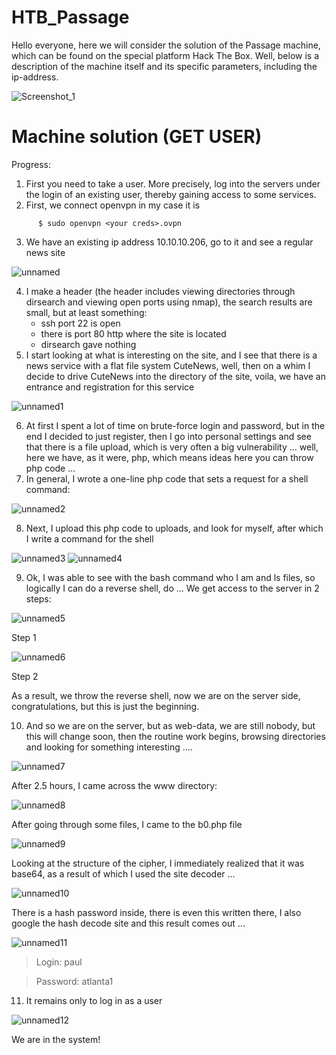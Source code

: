 # HTB_Passage
Hello everyone, here we will consider the solution of the Passage machine, which can be found on the special platform Hack The Box.
Well, below is a description of the machine itself and its specific parameters, including the ip-address.

![Screenshot_1](https://user-images.githubusercontent.com/57565730/142983961-82bb86eb-f81b-45c2-ab6a-463418474478.png)

# Machine solution (GET USER)
Progress:
  1. First you need to take a user. More precisely, log into the servers under the login of an existing user, thereby gaining access to some services.
  2. First, we connect openvpn in my case it is

```console
      $ sudo openvpn <your creds>.ovpn
```
      
  3. We have an existing ip address 10.10.10.206, go to it and see a regular news site
  
 ![unnamed](https://user-images.githubusercontent.com/57565730/142984943-4d013b31-b7c6-4130-86bd-a78ecbcf049f.png)
  
  4. I make a header (the header includes viewing directories through dirsearch and viewing open ports using nmap), the search results are small, but at least something:
      - ssh port 22 is open
      - there is port 80 http where the site is located
      - dirsearch gave nothing
  5. I start looking at what is interesting on the site, and I see that there is a news service with a flat file system CuteNews, well, then on a whim I decide to drive CuteNews into the directory of the site, voila, we have an entrance and registration for this service
 
![unnamed1](https://user-images.githubusercontent.com/57565730/142985662-70a14b82-dcbc-44ff-a4c9-3a317d6fcc3d.png)

  6. At first I spent a lot of time on brute-force login and password, but in the end I decided to just register, then I go into personal settings and see that there is a file upload, which is very often a big vulnerability ... well, here we have, as it were, php, which means ideas here you can throw php code ...
  7. In general, I wrote a one-line php code that sets a request for a shell command:
 
![unnamed2](https://user-images.githubusercontent.com/57565730/142985823-3e8afa9c-1b8c-4986-aace-6426e073e740.png)

  8. Next, I upload this php code to uploads, and look for myself, after which I write a command for the shell
   
 ![unnamed3](https://user-images.githubusercontent.com/57565730/142985956-6e82a667-10a0-4bfb-9d03-f1ffa36c7589.png)
 ![unnamed4](https://user-images.githubusercontent.com/57565730/142986053-d98c393a-1404-4ac7-bcb8-0e851b1d84a8.png)

  9. Ok, I was able to see with the bash command who I am and ls files, so logically I can do a reverse shell, do ... We get access to the server in 2 steps:

![unnamed5](https://user-images.githubusercontent.com/57565730/142986201-1ca575ea-d671-405f-8f3c-7741836dde6a.png)

Step 1
                                                
![unnamed6](https://user-images.githubusercontent.com/57565730/142986335-3ae5a2d5-2e8c-48e5-8fcd-a7f50e82bcf4.png)           

Step 2

As a result, we throw the reverse shell, now we are on the server side, congratulations, but this is just the beginning.

  10. And so we are on the server, but as web-data, we are still nobody, but this will change soon, then the routine work begins, browsing directories and looking for something interesting ....

![unnamed7](https://user-images.githubusercontent.com/57565730/142986567-e5481c77-6ca9-481d-b951-204fa9cf6adc.png)

After 2.5 hours, I came across the www directory:

![unnamed8](https://user-images.githubusercontent.com/57565730/142986823-acec6f56-1736-48c9-816c-fed6a4a7e8b8.png)

After going through some files, I came to the b0.php file

![unnamed9](https://user-images.githubusercontent.com/57565730/142986918-8f90a261-2bc8-418e-83bf-cb24643a2289.png)

Looking at the structure of the cipher, I immediately realized that it was base64, as a result of which I used the site decoder ...

![unnamed10](https://user-images.githubusercontent.com/57565730/142987026-62750099-9794-4774-b3cf-e9a61808f5f1.png)

There is a hash password inside, there is even this written there, I also google the hash decode site and this result comes out ...

![unnamed11](https://user-images.githubusercontent.com/57565730/142987236-98153554-871c-4290-a932-861140327ca0.png)

>Login: paul

>Password: atlanta1

  11. It remains only to log in as a user

![unnamed12](https://user-images.githubusercontent.com/57565730/142987425-f7c08e8d-3979-4350-862d-00a7cdde2e6c.png)

We are in the system!


